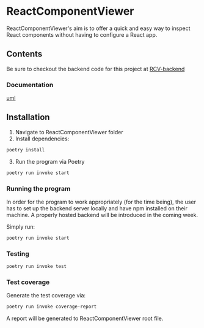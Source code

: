 # ReactComponentViewer

ReactComponentViewer's aim is to offer a quick and easy way to inspect React components without having to configure a React app.
## Contents

Be sure to checkout the backend code for this project at [RCV-backend](https://github.com/ni-eminen/RCV-backend)

### Documentation</br>

[uml](https://github.com/ni-eminen/ReactComponentViewer/blob/main/laskarit/viikko4/uml.jpeg)</br>

## Installation

1.  Navigate to ReactComponentViewer folder
2.  Install dependencies:

```bash
poetry install
```

3.  Run the program via Poetry

```bash
poetry run invoke start
```

	
### Running the program
In order for the program to work appropriately (for the time being), the user has to set up the backend server locally and have npm installed on their machine. A properly hosted backend will be introduced in the coming week.

Simply run:
```bash
poetry run invoke start
```
### Testing
```bash
poetry run invoke test
```
### Test coverage
Generate the test coverage via:
```bash
poetry run invoke coverage-report
```
A report will be generated to ReactComponentViewer root file.
